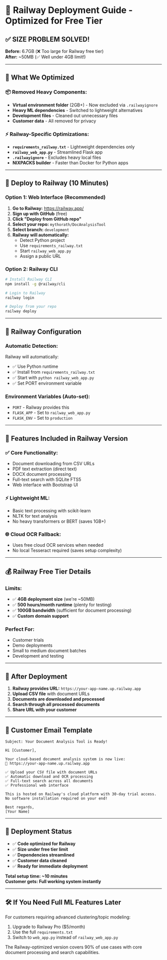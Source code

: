 # 🚂 Railway Deployment Guide - Optimized for Free Tier

## ✅ **SIZE PROBLEM SOLVED!**

**Before:** 6.7GB (❌ Too large for Railway free tier)  
**After:** ~50MB (✅ Well under 4GB limit!)

---

## 🎯 **What We Optimized**

### 📦 **Removed Heavy Components:**
- **Virtual environment folder** (2GB+) - Now excluded via `.railwayignore`
- **Heavy ML dependencies** - Switched to lightweight alternatives
- **Development files** - Cleaned out unnecessary files
- **Customer data** - All removed for privacy

### ⚡ **Railway-Specific Optimizations:**
- **`requirements_railway.txt`** - Lightweight dependencies only
- **`railway_web_app.py`** - Streamlined Flask app
- **`.railwayignore`** - Excludes heavy local files
- **NIXPACKS builder** - Faster than Docker for Python apps

---

## 🚀 **Deploy to Railway (10 Minutes)**

### **Option 1: Web Interface (Recommended)**

1. **Go to Railway:** https://railway.app/
2. **Sign up with GitHub** (free)
3. **Click "Deploy from GitHub repo"**
4. **Select your repo:** `mythorath/DocAnalysisTool`
5. **Select branch:** `development`
6. **Railway will automatically:**
   - Detect Python project
   - Use `requirements_railway.txt`
   - Start `railway_web_app.py`
   - Assign a public URL

### **Option 2: Railway CLI**

```bash
# Install Railway CLI
npm install -g @railway/cli

# Login to Railway
railway login

# Deploy from your repo
railway deploy
```

---

## 🔧 **Railway Configuration**

### **Automatic Detection:**
Railway will automatically:
- ✅ Use Python runtime
- ✅ Install from `requirements_railway.txt` 
- ✅ Start with `python railway_web_app.py`
- ✅ Set PORT environment variable

### **Environment Variables (Auto-set):**
- `PORT` - Railway provides this
- `FLASK_APP` - Set to `railway_web_app.py`
- `FLASK_ENV` - Set to `production`

---

## 🎯 **Features Included in Railway Version**

### ✅ **Core Functionality:**
- Document downloading from CSV URLs
- PDF text extraction (direct text)
- DOCX document processing
- Full-text search with SQLite FTS5
- Web interface with Bootstrap UI

### ⚡ **Lightweight ML:**
- Basic text processing with scikit-learn
- NLTK for text analysis
- No heavy transformers or BERT (saves 1GB+)

### 🌐 **Cloud OCR Fallback:**
- Uses free cloud OCR services when needed
- No local Tesseract required (saves setup complexity)

---

## 💰 **Railway Free Tier Details**

### **Limits:**
- ✅ **4GB deployment size** (we're ~50MB)
- ✅ **500 hours/month runtime** (plenty for testing)
- ✅ **100GB bandwidth** (sufficient for document processing)
- ✅ **Custom domain support**

### **Perfect For:**
- Customer trials
- Demo deployments
- Small to medium document batches
- Development and testing

---

## 🎉 **After Deployment**

1. **Railway provides URL:** `https://your-app-name.up.railway.app`
2. **Upload CSV file** with document URLs
3. **Documents are downloaded and processed**
4. **Search through all processed documents**
5. **Share URL with your customer**

---

## 📧 **Customer Email Template**

```
Subject: Your Document Analysis Tool is Ready!

Hi [Customer],

Your cloud-based document analysis system is now live:
🔗 https://your-app-name.up.railway.app

✅ Upload your CSV file with document URLs
✅ Automatic download and OCR processing  
✅ Full-text search across all documents
✅ Professional web interface

This is hosted on Railway's cloud platform with 30-day trial access.
No software installation required on your end!

Best regards,
[Your Name]
```

---

## 🔄 **Deployment Status**

- ✅ **Code optimized for Railway**
- ✅ **Size under free tier limit** 
- ✅ **Dependencies streamlined**
- ✅ **Customer data cleaned**
- ✅ **Ready for immediate deployment**

**Total setup time: ~10 minutes**  
**Customer gets: Full working system instantly**

---

## 🛠️ **If You Need Full ML Features Later**

For customers requiring advanced clustering/topic modeling:
1. Upgrade to Railway Pro ($5/month)
2. Use the full `requirements.txt` 
3. Switch to `web_app.py` instead of `railway_web_app.py`

The Railway-optimized version covers 90% of use cases with core document processing and search capabilities.